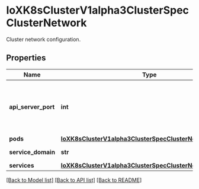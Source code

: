 # IoXK8sClusterV1alpha3ClusterSpecClusterNetwork

Cluster network configuration.
## Properties
Name | Type | Description | Notes
------------ | ------------- | ------------- | -------------
**api_server_port** | **int** | APIServerPort specifies the port the API Server should bind to. Defaults to 6443. | [optional] 
**pods** | [**IoXK8sClusterV1alpha3ClusterSpecClusterNetworkPods**](IoXK8sClusterV1alpha3ClusterSpecClusterNetworkPods.md) |  | [optional] 
**service_domain** | **str** | Domain name for services. | [optional] 
**services** | [**IoXK8sClusterV1alpha3ClusterSpecClusterNetworkServices**](IoXK8sClusterV1alpha3ClusterSpecClusterNetworkServices.md) |  | [optional] 

[[Back to Model list]](../README.md#documentation-for-models) [[Back to API list]](../README.md#documentation-for-api-endpoints) [[Back to README]](../README.md)


